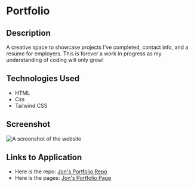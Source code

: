 # Portfolio

## Description

A creative space to showcase projects I've completed, contact info, and a resume for employers. This is forever a work in progress as my understanding of coding will only grow!

## Technologies Used

-   HTML
-   Css
-   Tailwind CSS

## Screenshot

![A screenshot of the website](./Assets/Portfolio_Images/portfolio.png)

## Links to Application

-   Here is the repo: [Jon's Portfolio Repo](https://github.com/Jonchirinos/portfolio)
-   Here is the pages: [Jon's Portfolio Page](https://jonchirinos.github.io/portfolio/)
